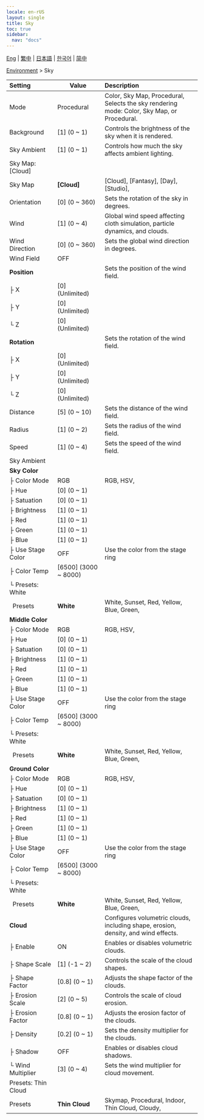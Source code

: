 ```yaml
---
locale: en-rUS
layout: single
title: Sky
toc: true
sidebar:
  nav: "docs"
---
```

[Eng](/dancexr/menu/2025.4/scene/sky) | [繁中](/tw/dancexr/menu/2025.4/scene/sky) | [日本語](/jp/dancexr/menu/2025.4/scene/sky) | [한국어](/kr/dancexr/menu/2025.4/scene/sky) | [简中](/zh/dancexr/menu/2025.4/scene/sky)

[Environment](../menu#Environment) > Sky



| Setting | Value | Description |
| :--- | --- | :--- |
| Mode | Procedural | Color, Sky Map, Procedural, <br/>Selects the sky rendering mode: Color, Sky Map, or Procedural.
| Background | [1] (0 ~ 1) | Controls the brightness of the sky when it is rendered.
| Sky Ambient | [1] (0 ~ 1) | Controls how much the sky affects ambient lighting.
| Sky Map: [Cloud] || 
| Sky Map | **[Cloud]** | [Cloud], [Fantasy], [Day], [Studio],  |
| Orientation | [0] (0 ~ 360) | Sets the rotation of the sky in degrees.
| Wind | [1] (0 ~ 4) | Global wind speed affecting cloth simulation, particle dynamics, and clouds.
| Wind Direction | [0] (0 ~ 360) | Sets the global wind direction in degrees.
| Wind Field | OFF | 
| **Position** | | Sets the position of the wind field.
| ├&nbsp;X | [0] (Unlimited) | 
| ├&nbsp;Y | [0] (Unlimited) | 
| └&nbsp;Z | [0] (Unlimited) | 
| **Rotation** | | Sets the rotation of the wind field.
| ├&nbsp;X | [0] (Unlimited) | 
| ├&nbsp;Y | [0] (Unlimited) | 
| └&nbsp;Z | [0] (Unlimited) | 
| Distance | [5] (0 ~ 10) | Sets the distance of the wind field.
| Radius | [1] (0 ~ 2) | Sets the radius of the wind field.
| Speed | [1] (0 ~ 4) | Sets the speed of the wind field.
| Sky Ambient || 
| **Sky Color** | | 
| ├&nbsp;Color Mode | RGB | RGB, HSV, 
| ├&nbsp;Hue | [0] (0 ~ 1) | 
| ├&nbsp;Satuation | [0] (0 ~ 1) | 
| ├&nbsp;Brightness | [1] (0 ~ 1) | 
| ├&nbsp;Red | [1] (0 ~ 1) | 
| ├&nbsp;Green | [1] (0 ~ 1) | 
| ├&nbsp;Blue | [1] (0 ~ 1) | 
| ├&nbsp;Use Stage Color | OFF | Use the color from the stage ring
| ├&nbsp;Color Temp | [6500] (3000 ~ 8000) | 
| └&nbsp;Presets: White || 
| &nbsp;&nbsp;Presets | **White** | White, Sunset, Red, Yellow, Blue, Green,  |
| **Middle Color** | | 
| ├&nbsp;Color Mode | RGB | RGB, HSV, 
| ├&nbsp;Hue | [0] (0 ~ 1) | 
| ├&nbsp;Satuation | [0] (0 ~ 1) | 
| ├&nbsp;Brightness | [1] (0 ~ 1) | 
| ├&nbsp;Red | [1] (0 ~ 1) | 
| ├&nbsp;Green | [1] (0 ~ 1) | 
| ├&nbsp;Blue | [1] (0 ~ 1) | 
| ├&nbsp;Use Stage Color | OFF | Use the color from the stage ring
| ├&nbsp;Color Temp | [6500] (3000 ~ 8000) | 
| └&nbsp;Presets: White || 
| &nbsp;&nbsp;Presets | **White** | White, Sunset, Red, Yellow, Blue, Green,  |
| **Ground Color** | | 
| ├&nbsp;Color Mode | RGB | RGB, HSV, 
| ├&nbsp;Hue | [0] (0 ~ 1) | 
| ├&nbsp;Satuation | [0] (0 ~ 1) | 
| ├&nbsp;Brightness | [1] (0 ~ 1) | 
| ├&nbsp;Red | [1] (0 ~ 1) | 
| ├&nbsp;Green | [1] (0 ~ 1) | 
| ├&nbsp;Blue | [1] (0 ~ 1) | 
| ├&nbsp;Use Stage Color | OFF | Use the color from the stage ring
| ├&nbsp;Color Temp | [6500] (3000 ~ 8000) | 
| └&nbsp;Presets: White || 
| &nbsp;&nbsp;Presets | **White** | White, Sunset, Red, Yellow, Blue, Green,  |
| **Cloud** | | Configures volumetric clouds, including shape, erosion, density, and wind effects.
| ├&nbsp;Enable | ON | Enables or disables volumetric clouds.
| ├&nbsp;Shape Scale | [1] (-1 ~ 2) | Controls the scale of the cloud shapes.
| ├&nbsp;Shape Factor | [0.8] (0 ~ 1) | Adjusts the shape factor of the clouds.
| ├&nbsp;Erosion Scale | [2] (0 ~ 5) | Controls the scale of cloud erosion.
| ├&nbsp;Erosion Factor | [0.8] (0 ~ 1) | Adjusts the erosion factor of the clouds.
| ├&nbsp;Density | [0.2] (0 ~ 1) | Sets the density multiplier for the clouds.
| ├&nbsp;Shadow | OFF | Enables or disables cloud shadows.
| └&nbsp;Wind Multiplier | [3] (0 ~ 4) | Sets the wind multiplier for cloud movement.
| Presets: Thin Cloud || 
| Presets | **Thin Cloud** | Skymap, Procedural, Indoor, Thin Cloud, Cloudy,  |
